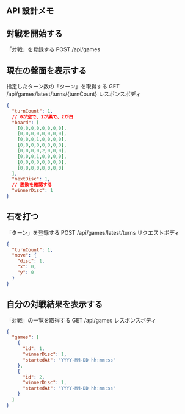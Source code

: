 ## API 設計メモ

## 対戦を開始する
「対戦」を登録する
POST  /api/games

## 現在の盤面を表示する
指定したターン数の「ターン」を取得する
GET  /api/games/latest/turns/{turnCount}
レスポンスボディ
```json
{
  "turnCount": 1,
  // 0が空で、1が黒で、2が白
  "board": [
    [0,0,0,0,0,0,0,0],
    [0,0,0,0,0,0,0,0],
    [0,0,0,1,0,0,0,0],
    [0,0,0,0,0,0,0,0],
    [0,0,0,0,2,0,0,0],
    [0,0,0,1,0,0,0,0],
    [0,0,0,0,0,0,0,0],
    [0,0,0,0,0,0,0,0]
  ],
  "nextDisc": 1,
  // 勝敗を確認する
  "winnerDisc": 1
}
```

## 石を打つ
「ターン」を登録する
POST  /api/games/latest/turns
リクエストボディ
```json
{
  "turnCount": 1,
  "move": {
    "disc": 1,
    "x": 0,
    "y": 0
  }
}
```


## 自分の対戦結果を表示する
「対戦」の一覧を取得する
GET  /api/games
レスポンスボディ
```json
{
  "games": [
    {
      "id": 1,
      "winnerDisc": 1,
      "startedAt": "YYYY-MM-DD hh:mm:ss"
    },
    {
      "id": 2,
      "winnerDisc": 1,
      "startedAt": "YYYY-MM-DD hh:mm:ss"
    }
  ]
}
```



